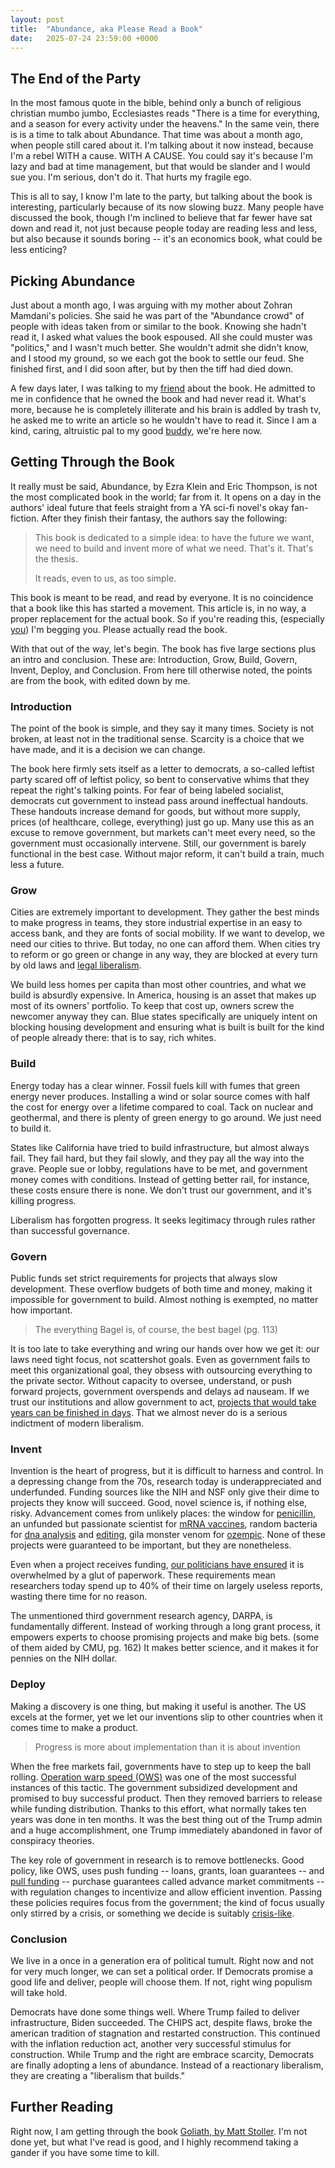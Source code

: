 ```yaml
---
layout: post
title:  "Abundance, aka Please Read a Book"
date:   2025-07-24 23:59:00 +0000
---
```


## The End of the Party
In the most famous quote in the bible, behind only a bunch of religious christian mumbo jumbo, Ecclesiastes reads "There is a time for everything, and a season for every activity under the heavens." In the same vein, there is is a time to talk about Abundance. That time was about a month ago, when people still cared about it. 
I'm talking about it now instead, because I'm a rebel WITH a cause. WITH A CAUSE. You could say it's because I'm lazy and bad at time management, but that would be slander and I would sue you. I'm serious, don't do it. That hurts my fragile ego.

This is all to say, I know I'm late to the party, but talking about the book is interesting, particularly because of its now slowing buzz. Many people have discussed the book, though I'm inclined to believe that far fewer have sat down and read it, not just because people today are reading less and less, but also because it sounds boring -- it's an economics book, what could be less enticing?

## Picking Abundance
Just about a month ago, I was arguing with my mother about Zohran Mamdani's policies. She said he was part of the "Abundance crowd" of people with ideas taken from or similar to the book. Knowing she hadn't read it, I asked what values the book espoused. All she could muster was "politics," and I wasn't much better. She wouldn't admit she didn't know, and I stood my ground, so we each got the book to settle our feud. She finished first, and I did soon after, but by then the tiff had died down.

A few days later, I was talking to my [friend](https://j-nac.github.io/2025/07/19/when-there-are-no-other-options.html) about the book. He admitted to me in confidence that he owned the book and had never read it. What's more, because he is completely illiterate and his brain is addled by trash tv, he asked me to write an article so he wouldn't have to read it. Since I am a kind, caring, altruistic pal to my good [buddy](https://j-nac.github.io/2025/05/12/exact-odes.html), we're here now.

## Getting Through the Book
It really must be said, Abundance, by Ezra Klein and Eric Thompson, is not the most complicated book in the world; far from it. It opens on a day in the authors' ideal future that feels straight from a YA sci-fi novel's okay fan-fiction. After they finish their fantasy, the authors say the following: 

>This book is dedicated to a simple idea: to have the future we want, we need to build and invent more of what we need. That's it. That's the thesis.
>
>It reads, even to us, as too simple.

This book is meant to be read, and read by everyone. It is no coincidence that a book like this has started a movement. This article is, in no way, a proper replacement for the actual book. So if you're reading this, (especially [you](https://j-nac.github.io/2025/05/30/potential-buffer-overflows.html)) I'm begging you. Please actually read the book.

With that out of the way, let's begin. The book has five large sections plus an intro and conclusion. These are: Introduction, Grow, Build, Govern, Invent, Deploy, and Conclusion. From here till otherwise noted, the points are from the book, with edited down by me.

### Introduction
The point of the book is simple, and they say it many times. Society is not broken, at least not in the traditional sense. Scarcity is a choice that we have made, and it is a decision we can change. 

The book here firmly sets itself as a letter to democrats, a so-called leftist party scared off of leftist policy, so bent to conservative whims that they repeat the right's talking points. For fear of being labeled socialist, democrats cut government to instead pass around ineffectual handouts. These handouts increase demand for goods, but without more supply, prices (of healthcare, college, everything) just go up. Many use this as an excuse to remove government, but markets can't meet every need, so the government must occasionally intervene. Still, our government is barely functional in the best case. Without major reform, it can't build a train, much less a future.

### Grow
Cities are extremely important to development. They gather the best minds to make progress in teams, they store industrial expertise in an easy to access bank, and they are fonts of social mobility. If we want to develop, we need our cities to thrive. But today, no one can afford them. When cities try to reform or go green or change in any way, they are blocked at every turn by old laws and [legal liberalism](https://lawreview.uchicago.edu/print-archive/new-legal-liberalism).

We build less homes per capita than most other countries, and what we build is absurdly expensive. In America, housing is an asset that makes up most of its owners' portfolio. To keep that cost up, owners screw the newcomer anyway they can. Blue states specifically are uniquely intent on blocking housing development and ensuring what is built is built for the kind of people already there: that is to say, rich whites.

### Build
Energy today has a clear winner. Fossil fuels kill with fumes that green energy never produces. Installing a wind or solar source comes with half the cost for energy over a lifetime compared to coal. Tack on nuclear and geothermal, and there is plenty of green energy to go around. We just need to build it.
 
States like California have tried to build infrastructure, but almost always fail. They fail hard, but they fail slowly, and they pay all the way into the grave. People sue or lobby, regulations have to be met, and government money comes with conditions. Instead of getting better rail, for instance, these costs ensure there is none. We don't trust our government, and it's killing progress.

Liberalism has forgotten progress. It seeks legitimacy through rules rather than successful governance.

### Govern
Public funds set strict requirements for projects that always slow development. These overflow budgets of both time and money, making it impossible for government to build. Almost nothing is exempted, no matter how important.

> The everything Bagel is, of course, the best bagel (pg. 113)

It is too late to take everything and wring our hands over how we get it: our laws need tight focus, not scattershot goals. Even as government fails to meet this organizational goal, they obsess with outsourcing everything to the private sector. Without capacity to oversee, understand, or push forward projects, government overspends and delays ad nauseam. If we trust our institutions and allow government to act, [projects that would take years can be finished in days](https://www.pa.gov/governor/newsroom/press-releases/governor-shapiro-gets-stuff-done--reopening-i-95-in-just-12-days). That we almost never do is a serious indictment of modern liberalism.

### Invent
Invention is the heart of progress, but it is difficult to harness and control. In a depressing change from the 70s, research today is underappreciated and underfunded. Funding sources like the NIH and NSF only give their dime to projects they know will succeed. Good, novel science is, if nothing else, risky. Advancement comes from unlikely places: the window for [penicillin](https://www.pbs.org/newshour/health/the-real-story-behind-the-worlds-first-antibiotic), an unfunded but passionate scientist for [mRNA vaccines](https://www.nobelprize.org/prizes/medicine/2023/kariko/facts/), random bacteria for [dna analysis](https://www.ncbi.nlm.nih.gov/books/NBK589663/) and [editing](https://medlineplus.gov/genetics/understanding/genomicresearch/genomeediting/), gila monster venom for [ozempic](https://www.businessinsider.com/what-is-ozempic-glp1-drugs-developed-by-gila-monster-2023-3). None of these projects were guaranteed to be important, but they are nonetheless. 

Even when a project receives funding, [our politicians have ensured](https://www.forbes.com/sites/adamandrzejewski/2021/06/30/us-senator-william-proxmires-golden-fleece-award-turns-46-years-old/) it is overwhelmed by a glut of paperwork. These requirements mean researchers today spend up to 40% of their time on largely useless reports, wasting there time for no reason.

The unmentioned third government research agency, DARPA, is fundamentally different. Instead of working through a long grant process, it empowers experts to choose promising projects and make big bets. (some of them aided by CMU, pg. 162) It makes better science, and it makes it for pennies on the NIH dollar.

### Deploy
Making a discovery is one thing, but making it useful is another. The US excels at the former, yet we let our inventions slip to other countries when it comes time to make a product.

> Progress is more about implementation than it is about invention

When the free markets fail, governments have to step up to keep the ball rolling. [Operation warp speed (OWS)](https://www.gao.gov/products/gao-21-319) was one of the most successful instances of this tactic. The government subsidized development and promised to buy successful product. Then they removed barriers to release while funding distribution. Thanks to this effort, what normally takes ten years was done in ten months. It was the best thing out of the Trump admin and a huge accomplishment, one Trump immediately abandoned in favor of conspiracy theories.

The key role of government in research is to remove bottlenecks. Good policy, like OWS, uses push funding -- loans, grants, loan guarantees -- and [pull funding](https://www.gatesfoundation.org/ideas/media-center/press-releases/2009/06/ministers-of-finance-and-global-health-leaders-fulfill-promise-to-combat-vaccinepreventable-killer) -- purchase guarantees called advance market commitments -- with regulation changes to incentivize and allow efficient invention. Passing these policies requires focus from the government; the kind of focus usually only stirred by a crisis, or something we decide is suitably [crisis-like](https://www.nasa.gov/history/sputnik/index.html).

### Conclusion 
We live in a once in a generation era of political tumult. Right now and not for very much longer, we can set a political order. If Democrats promise a good life and deliver, people will choose them. If not, right wing populism will take hold.

Democrats have done some things well. Where Trump failed to deliver infrastructure, Biden succeeded. The CHIPS act, despite flaws, broke the american tradition of stagnation and restarted construction. This continued with the inflation reduction act, another very successful stimulus for construction. While Trump and the right are embrace scarcity, Democrats are finally adopting a lens of abundance. Instead of a reactionary liberalism, they are creating a "liberalism that builds."

## Further Reading
Right now, I am getting through the book [Goliath, by Matt Stoller](https://www.amazon.com/Goliath-100-Year-Between-Monopoly-Democracy/dp/1501183087?gQT=2). I'm not done yet, but what I've read is good, and I highly recommend taking a gander if you have some time to kill.